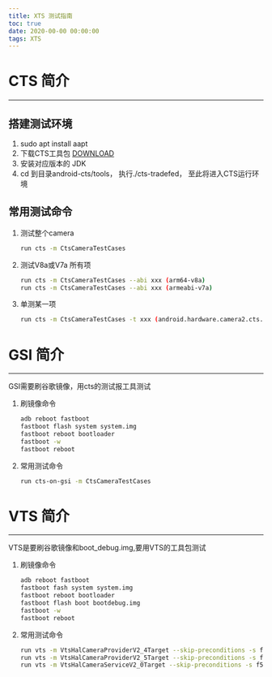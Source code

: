 ```yaml
---
title: XTS 测试指南
toc: true
date: 2020-00-00 00:00:00
tags: XTS
---
```


# CTS 简介

------

## 搭建测试环境

1. sudo apt install aapt
2. 下载CTS工具包 [DOWNLOAD](https://source.android.com/compatibility/cts/downloads)
3. 安装对应版本的 JDK
4. cd 到目录android-cts/tools， 执行./cts-tradefed， 至此将进入CTS运行环境

## 常用测试命令

1. 测试整个camera

   ```bash
   run cts -m CtsCameraTestCases
   ```

2. 测试V8a或V7a 所有项

   ```bash
   run cts -m CtsCameraTestCases --abi xxx (arm64-v8a)
   run cts -m CtsCameraTestCases --abi xxx (armeabi-v7a)
   ```

3. 单测某一项

   ```bash
   run cts -m CtsCameraTestCases -t xxx (android.hardware.camera2.cts.CaptureResultTest#testCameraCaptureResultAllKeys[1])
   ```

# GSI 简介

------

GSI需要刷谷歌镜像，用cts的测试报工具测试

1. 刷镜像命令

   ```bash
   adb reboot fastboot
   fastboot flash system system.img
   fastboot reboot bootloader
   fastboot -w
   fastboot reboot
   ```

2. 常用测试命令

   ```bash
   run cts-on-gsi -m CtsCameraTestCases
   ```

# VTS 简介

------

VTS是要刷谷歌镜像和boot_debug.img,要用VTS的工具包测试

1. 刷镜像命令

   ```bash
   adb reboot fastboot
   fastboot fash system system.img
   fastboot reboot bootloader
   fastboot flash boot bootdebug.img
   fastboot -w
   fastboot reboot
   ```

2. 常用测试命令

   ```bash
   run vts -m VtsHalCameraProviderV2_4Target --skip-preconditions -s f5e4190f
   run vts -m VtsHalCameraProviderV2_5Target --skip-preconditions -s f5e4190f
   run vts -m VtsHalCameraServiceV2_0Target --skip-preconditions -s f5e4190f
   ```